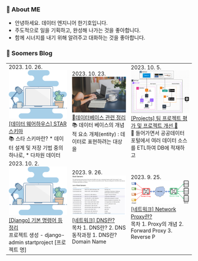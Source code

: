 ### 💬 About ME

- 안녕하세요. 데이터 엔지니어 한기호입니다.
- 주도적으로 일을 기획하고, 완성해 나가는 것을 좋아합니다.
- 함께 시너지를 내기 위해 알려주고 대화하는 것을 좋아합니다.

### 🌱 Soomers Blog



<table>
        <tbody>
            <tr>
                    <td><div>2023. 10. 26.</div><a href="https://soomers.tistory.com/163"><img width="100%" src="img/docs.png"/><br/><div>[데이터 웨어하우스] STAR 스키마</div></a>
        <div>📚 스타 스키마란? * 데이터 설계 및 저장 기법 중의 하나로, * 다차원 데이터</div></td>        <td><div>2023. 10. 23.</div><a href="https://soomers.tistory.com/162"><img width="100%" src="img/BVJcAYdo272kn0ScU4kHUK.png"/><br/><div>데이터베이스 관련 정리</div></a>
        <div>📚 데이터 베이스의 개념적 요소 개체(entity) : 데이터로 표현하려는 대상을</div></td>        <td><div>2023. 10. 5.</div><a href="https://soomers.tistory.com/160"><img width="100%" src="img/eKCmkP9mIKy10ILkbDjSh0.png"/><br/><div>[Projects] 팀 프로젝트 평가 및 프로젝트 개선 👀</div></a>
        <div>🧐 들어가면서 공공데이터 포털에서 여러 데이터 소스를 ETL하여 DB에 적재하고 </div></td></tr><tr>        <td><div>2023. 10. 2.</div><a href="https://soomers.tistory.com/159"><img width="100%" src="img/docs.png"/><br/><div>[Django] 기본 명령어 등 정리</div></a>
        <div>프로젝트 생성 - django-admin startproject [프로젝트 명] </div></td>        <td><div>2023. 9. 26.</div><a href="https://soomers.tistory.com/158"><img width="100%" src="img/PI9oAHZVzfn97REC5l2wkK.png"/><br/><div>[네트워크] DNS란?</div></a>
        <div>목차 1. DNS란? 2. DNS 동작과정 1. DNS란? Domain Name </div></td>        <td><div>2023. 9. 25.</div><a href="https://soomers.tistory.com/157"><img width="100%" src="img/R1bS9iSAmTo86yjjlg2P81.png"/><br/><div>[네트워크] Network Proxy란?</div></a>
        <div>목차 1. Proxy의 개념 2. Forward Proxy 3. Reverse P</div></td>
            </tr>
        </tbody>
    </table>